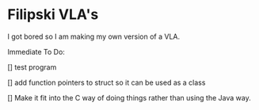 # Filipski VLA's

I got bored so I am making my own version of a VLA.

Immediate To Do:

[] test program

[] add function pointers to struct so it can be used as a class

[] Make it fit into the C way of doing things rather than using
the Java way.